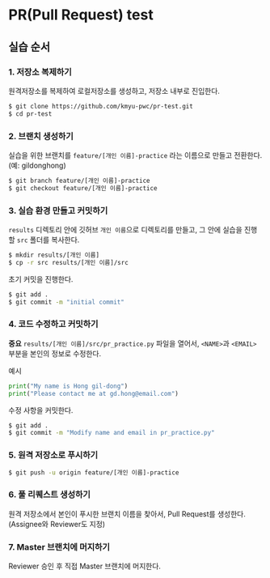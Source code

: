 # PR(Pull Request) test

## 실습 순서


### 1. 저장소 복제하기
원격저장소를 복제하여 로컬저장소를 생성하고, 저장소 내부로 진입한다.
```bash
$ git clone https://github.com/kmyu-pwc/pr-test.git
$ cd pr-test
```

### 2. 브랜치 생성하기
실습을 위한 브랜치를 `feature/[개인 이름]-practice` 라는 이름으로 만들고 전환한다.
(예: gildonghong)
```bash
$ git branch feature/[개인 이름]-practice
$ git checkout feature/[개인 이름]-practice
```

### 3. 실습 환경 만들고 커밋하기
`results` 디렉토리 안에 깃허브 `개인 이름`으로 디렉토리를 만들고, 그 안에 실습을 진행할 `src` 폴더를 복사한다.

```bash
$ mkdir results/[개인 이름]
$ cp -r src results/[개인 이름]/src
```

초기 커밋을 진행한다.
```bash
$ git add .
$ git commit -m "initial commit"
```

### 4. 코드 수정하고 커밋하기
**중요** `results/[개인 이름]/src/pr_practice.py` 파일을 열어서, `<NAME>`과 `<EMAIL>` 부분을 본인의 정보로 수정한다.

예시
```python
print("My name is Hong gil-dong")
print("Please contact me at gd.hong@email.com")
```

수정 사항을 커밋한다.
```bash
$ git add .
$ git commit -m "Modify name and email in pr_practice.py"
```

### 5. 원격 저장소로 푸시하기
```bash
$ git push -u origin feature/[개인 이름]-practice
```

### 6. 풀 리퀘스트 생성하기
원격 저장소에서 본인이 푸시한 브랜치 이름을 찾아서, Pull Request를 생성한다.
(Assignee와 Reviewer도 지정)

### 7. Master 브랜치에 머지하기
Reviewer 승인 후 직접 Master 브랜치에 머지한다.
